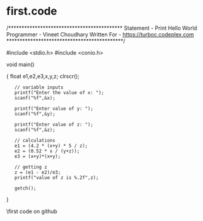 # first.code
/*******************************************
Statement - Print Hello World
Programmer - Vineet Choudhary
Written For - https://turboc.codeplex.com
********************************************/

#include <stdio.h>
#include <conio.h>

void main()

{
       float e1,e2,e3,x,y,z;
       clrscr();

       // variable inputs
       printf("Enter the value of x: ");
       scanf("%f",&x);

       printf("Enter value of y: ");
       scanf("%f",&y);

       printf("Enter value of z: ");
       scanf("%f",&z);

       // calculations
       e1 = (4.2 * (x+y) * 5 / z);
       e2 = (0.52 * x / (y+z));
       e3 = (x+y)*(x+y);

       // getting z
       z = (e1 - e2)/e3;
       printf("value of z is %.2f",z);

       getch();
}

\\first code on github
